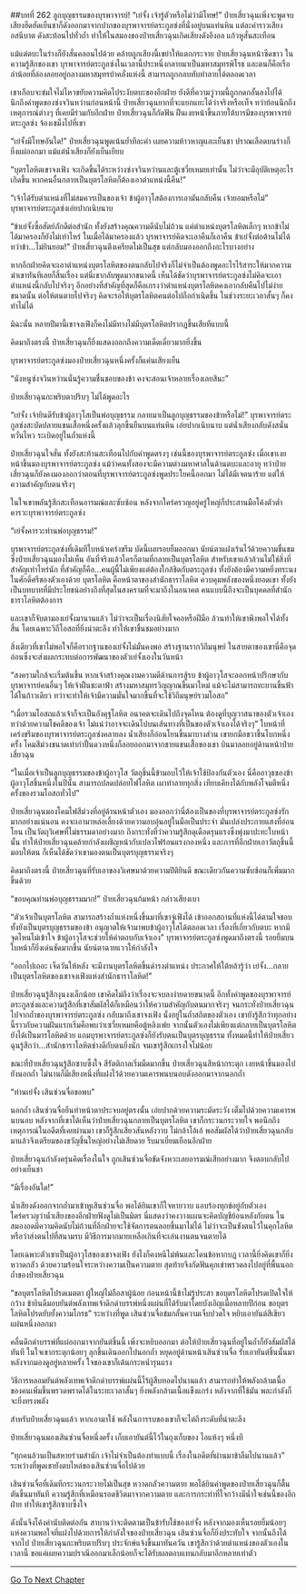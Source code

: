 ##บทที่ 262 ลูกบุญธรรมของบุรพาจารย์!
“เย่จั้ง เจ้ารู้ตัวหรือไม่ว่ามีโทษ!” ป๋ายเสี่ยวฉุนเพิ่งจะพูดจบ เสียงฮึดฮัดเย็นชาก็ดังออกมาจากปากของบุรพาจารย์ตระกูลซ่งที่นั่งอยู่บนแท่นหิน แต่ละคำราวเสียงอสนีบาต ดังสะท้อนไปทั่วถ้ำ ทำให้ในสมองของป๋ายเสี่ยวฉุนเกิดเสียงดังอึงอล แก้วหูสั่นสะเทือน

แม้แต่ตบะในร่างก็ยังสั่นคลอนไปด้วย คล้ายถูกเสียงนี้เขย่าให้แตกกระจาย ป๋ายเสี่ยวฉุนหน้าซีดขาว ในความรู้สึกของเขา บุรพาจารย์ตระกูลซ่งในเวลานี้ประหนึ่งกลายมาเป็นมหาสมุทรพิโรธ และตนก็คือเรือลำน้อยที่ล่องลอยอยู่กลางมหาสมุทรบ้าคลั่งแห่งนี้ สามารถถูกกลบทับทำลายได้ตลอดเวลา

เขาเกือบจะข่มใจไม่ไหวขยับความคิดไประงับตบะของอีกฝ่าย ยังดีที่ความวู่วามนี้ถูกกดกลั้นลงไปได้ นึกถึงคำพูดของซ่งจวินหว่านก่อนหน้านี้ ป๋ายเสี่ยวฉุนยากที่จะแยกแยะได้ว่าจริงหรือเท็จ ทว่าย้อนนึกถึงเหตุการณ์ต่างๆ ที่เคยมีร่วมกับอีกฝ่าย ป๋ายเสี่ยวฉุนก็กัดฟัน ฝืนเงยหน้าขึ้นภายใต้บารมีของบุรพาจารย์ตระกูลซ่ง จ้องเขม็งไปที่เขา

“เย่จั้งมีโทษอันใด!” ป๋ายเสี่ยวฉุนพูดเน้นย้ำทีละคำ เผยความห้าวหาญและเย็นชา ปราณเลือดบนร่างก็ยิ่งแผ่ออกมา แม้แต่น้ำเสียงก็ยังเย็นเยียบ

“บุตรโลหิตเขาจงเฟิง จะเกิดขึ้นได้ระหว่างซ่งจวินหว่านและตู้เซวี่ยเหมยเท่านั้น ไม่ว่าจะมีอุบัติเหตุอะไรเกิดขึ้น หากคนอื่นกลายเป็นบุตรโลหิตก็ต้องเอาตำแหน่งนี้คืน!”

“เจ้าได้รับตำแหน่งที่ไม่สมควรเป็นของเจ้า ข้าผู้อาวุโสต้องการเอามันกลับคืน เจ้ายอมหรือไม่” บุรพาจารย์ตระกูลซ่งเอ่ยปากเนิบนาบ

“ข้าเย่จั้งซื่อสัตย์ภักดีต่อสำนัก ทั้งยังสร้างคุณความดีนับไม่ถ้วน แค่ตำแหน่งบุตรโลหิตเล็กๆ หากข้าไม่ได้มาครองก็ยังไม่เท่าไหร่ ในเมื่อได้มาครองแล้ว บุรพาจารย์คิดจะเอาคืนก็เอาคืน ข้าเย่จั้งต่อต้านไม่ได้ ทว่าข้า...ไม่ยินยอม!” ป๋ายเสี่ยวฉุนตึงเครียดไม่เป็นสุข แต่กลับมองออกถึงอะไรบางอย่าง

หากอีกฝ่ายคิดจะเอาตำแหน่งบุตรโลหิตของตนกลับไปจริงก็ไม่จำเป็นต้องพูดอะไรไร้สาระให้มากความ ฆ่าเขาทันทีเลยก็สิ้นเรื่อง
แต่นี่เขากลับพูดมากขนาดนี้ เห็นได้ชัดว่าบุรพาจารย์ตระกูลซ่งไม่คิดจะเอาตำแหน่งนี้กลับไปจริงๆ อีกอย่างที่สำคัญที่สุดก็คือเกรงว่าตำแหน่งบุตรโลหิตคงเอากลับคืนไปไม่ง่ายขนาดนั้น ต่อให้ตนตายไปจริงๆ คิดจะรอให้บุตรโลหิตคนต่อไปถือกำเนิดขึ้น ในช่วงระยะเวลาสั้นๆ ก็คงทำไม่ได้

มิฉะนั้น หลายปีมานี้เขาจงเฟิงก็คงไม่มีทางไม่มีบุตรโลหิตปรากฏขึ้นเสียทีแบบนี้

คิดมาถึงตรงนี้ ป๋ายเสี่ยวฉุนก็ยิ่งแสดงออกถึงความเด็ดเดี่ยวมากยิ่งขึ้น

บุรพาจารย์ตระกูลซ่งมองป๋ายเสี่ยวฉุนหนึ่งครั้งก็แค่นเสียงเย็น

“นังหนูซ่งจวินหว่านนั่นรู้ความชื่นชอบของข้า คงจะสอนเจ้าหลายเรื่องเลยสินะ”

ป๋ายเสี่ยวฉุนกะพริบตาปริบๆ ไม่ได้พูดอะไร

“เย่จั้ง เจ้ายินดีรับข้าผู้อาวุโสเป็นพ่อบุญธรรม กลายมาเป็นลูกบุญธรรมของข้าหรือไม่!” บุรพาจารย์ตระกูลซ่งสะบัดปลายแขนเสื้อหนึ่งครั้งแล้วลุกขึ้นยืนบนแท่นหิน เอ่ยปากเนิบนาบ แต่น้ำเสียงกลับดังสนั่นหวั่นไหว ระเบิดอยู่ในถ้ำแห่งนี้

ป๋ายเสี่ยวฉุนใจสั่น ทั้งยังสะท้านสะเทือนไปกับคำพูดตรงๆ เช่นนี้ของบุรพาจารย์ตระกูลซ่ง เมื่อเขาเงยหน้าขึ้นมองบุรพาจารย์ตระกูลซ่ง แม้ว่าคนทั้งสองจะมีความต่างมหาศาลในด้านตบะและอายุ ทว่าป๋ายเสี่ยวฉุนก็ยังคงมองออกว่าตอนที่บุรพาจารย์ตระกูลซ่งพูดประโยคนี้ออกมา ไม่ได้มีเจตนาร้าย แต่ให้ความสำคัญกับตนจริงๆ

ในใจเขาพลันรู้สึกสะเทือนอารมณ์และซับซ้อน หลังจากใคร่ครวญอยู่ครู่ใหญ่ก็ประสานมือโค้งตัวต่ำคารวะบุรพาจารย์ตระกูลซ่ง

“เย่จั้งคารวะท่านพ่อบุญธรรม!”

บุรพาจารย์ตระกูลซ่งที่เดิมทีใบหน้าเคร่งขรึม บัดนี้เผยรอยยิ้มออกมา นัยน์ตาแฝงเร้นไว้ด้วยความชื่นชมซึ่งป๋ายเสี่ยวฉุนมองไม่เห็น อันที่จริงแล้วใครก็ตามที่กลายเป็นบุตรโลหิต สำหรับเขาแล้วล้วนไม่ใช่สิ่งที่สำคัญเท่าไหร่นัก ที่สำคัญก็คือ...คนผู้นี้ไม่เพียงแต่ต้องใกล้ชิดกับตระกูลซ่ง ทั้งยังต้องมีความหยิ่งทระนงในศักดิ์ศรีของตัวเองด้วย
บุตรโลหิต คือหน้าตาของสำนักธาราโลหิต ควบคุมพลังของหนึ่งยอดเขา ทั้งยังเป็นบทบาทที่มีประโยชน์อย่างถึงที่สุดในสงครามที่จะมาถึงในอนาคต คนแบบนี้ถึงจะเป็นบุคคลที่สำนักธาราโลหิตต้องการ

และเขาก็จับตามองเย่จั้งมานานแล้ว ไม่ว่าจะเป็นเรื่องนิสัยใจคอหรือฝีมือ ล้วนทำให้เขาพึงพอใจได้ทั้งสิ้น โดยเฉพาะวิถีโอสถที่ยิ่งน่าตะลึง ทำให้เขาชื่นชมอย่างมาก

สิ่งเดียวที่เขาไม่พอใจก็คือรากฐานของเย่จั้งไม่มั่นคงพอ สร้างฐานรากวิถีมนุษย์ ในสายตาของเขานี่คือจุดอ่อนซึ่งจะส่งผลกระทบต่อการพัฒนาของตัวเย่จั้งเองในวันหน้า

“สงครามใกล้จะเริ่มต้นขึ้น หากเจ้าสร้างคุณงามความดีด้านการสู้รบ ข้าผู้อาวุโสจะออกหน้าปรึกษากับบุรพาจารย์คนอื่นๆ ให้เจ้าฝืนชะตาฟ้า สร้างมหาสมุทรวิญญาณขึ้นมาใหม่ แม้จะไม่สามารถทะยานขึ้นฟ้าได้ในก้าวเดียว ทว่าจะทำให้เจ้ามีความมั่นใจมากขึ้นที่จะใช้วิถีมนุษย์รวมโอสถ”

“เมื่อรวมโอสถแล้วเจ้าก็จะเป็นอังคุฐโลหิต อนาคตจะเดินไปถึงจุดไหน ต้องดูที่บุญวาสนาของตัวเจ้าเอง ทว่าด้วยความโชคดีของเจ้า ไม่แน่ว่าอาจจะเดินไปบนเส้นทางที่เป็นของตัวเจ้าเองได้จริงๆ” ใบหน้าที่เคร่งขรึมของบุรพาจารย์ตระกูลซ่งคลายลง น้ำเสียงก็อ่อนโยนขึ้นมาบางส่วน เขายกมือขวาขึ้นโบกหนึ่งครั้ง โคมสีม่วงขนาดเท่ากำปั้นดวงหนึ่งก็ลอยออกมาจากชายแขนเสื้อของเขา บินมาลอยอยู่ด้านหน้าป๋ายเสี่ยวฉุน

“ในเมื่อเจ้าเป็นลูกบุญธรรมของข้าผู้อาวุโส วัตถุชิ้นนี้ข้ามอบไว้ให้เจ้าใช้ป้องกันตัวเอง นี่คืออาวุธของข้าผู้อาวุโสชิ้นหนึ่งในปีนั้น สามารถปลดปล่อยไฟโลหิต เผาทำลายทุกสิ่ง เทียบเคียงได้กับพลังโจมตีหนึ่งครั้งของรวมโอสถทั่วไป”

ป๋ายเสี่ยวฉุนมองโคมไฟสีม่วงที่อยู่ด้านหน้าตัวเอง มองออกว่านี่ต้องเป็นของที่บุรพาจารย์ตระกูลซ่งรักมากอย่างแน่นอน คงจะเอามาหล่อเลี้ยงด้วยความอบอุ่นอยู่ในมือเป็นประจำ มันเปล่งประกายแสงที่อ่อนโยน เป็นวัตถุวิเศษที่ไม่ธรรมดาอย่างมาก ถึงกระทั่งที่ว่าความรู้สึกดุเดือดรุนแรงซึ่งพุ่งมาปะทะใบหน้านั้น ทำให้ป๋ายเสี่ยวฉุนคล้ายกำลังเผชิญหน้ากับเปลวไฟร้อนแรงกองหนึ่ง
และการที่อีกฝ่ายเอาวัตถุชิ้นนี้มอบให้ตน ก็เห็นได้ชัดว่าเขามองตนเป็นบุตรบุญธรรมจริงๆ

คิดมาถึงตรงนี้ ป๋ายเสี่ยวฉุนที่รับเอาของวิเศษมาด้วยความปิติยินดี ขณะเดียวกันความซับซ้อนก็เพิ่มมากขึ้นด้วย

“ขอบคุณท่านพ่อบุญธรรมมาก!” ป๋ายเสี่ยวฉุนก้มหน้า กล่าวเสียงเบา

“ตัวเจ้าเป็นบุตรโลหิต สามารถสร้างถ้ำแห่งหนึ่งขึ้นมาที่เขาจู่เฟิงได้ เข้าออกสถานที่แห่งนี้ได้ตามใจชอบ ทั้งยังเป็นบุตรบุญธรรมของข้า อนุญาตให้เจ้ามาพบข้าผู้อาวุโสได้ตลอดเวลา เรื่องที่เกี่ยวกับตบะ หากมีจุดไหนไม่เข้าใจ ข้าผู้อาวุโสจะช่วยให้คำตอบกับเจ้าเอง” บุรพาจารย์ตระกูลซ่งพูดมาถึงตรงนี้ รอยยิ้มบนใบหน้าก็ยิ่งเด่นชัดมากขึ้น นัยน์ตาฉายแววให้กำลังใจ

“ออกไปเถอะ เจ็ดวันให้หลัง จะมีงานบุตรโลหิตขึ้นดำรงตำแหน่ง ประกาศให้ใต้หล้ารู้ว่า เย่จั้ง...กลายเป็นบุตรโลหิตของเขาจงเฟิงแห่งสำนักธาราโลหิต!”

ป๋ายเสี่ยวฉุนรู้สึกงุนงงเล็กน้อย เขาคิดไม่ถึงว่าเรื่องจะจบลงง่ายดายขนาดนี้ อีกทั้งคำพูดของบุรพาจารย์ตระกูลซ่งและความรู้สึกที่เขาสัมผัสได้ก็เหมือนว่าให้ความสำคัญกับตนมากจริงๆ จนกระทั่งป๋ายเสี่ยวฉุนไปจากถ้ำของบุรพาจารย์ตระกูลซ่ง กลับมาถึงเขาจงเฟิง นั่งอยู่ในถ้ำสถิตของตัวเอง เขายังรู้สึกว่าทุกอย่างนี้ราวกับความฝันแรกเริ่มคือพบว่าเซวี่ยเหมยคือตู้หลิงเฟย จากนั้นตัวเองไม่เพียงแต่กลายเป็นบุตรโลหิต ยังได้เป็นมารโลหิตด้วย แถมบุรพาจารย์ตระกูลซ่งก็ยังรับตนเป็นบุตรบุญธรรม ทั้งหมดนี้ทำให้ป๋ายเสี่ยวฉุนรู้สึกว่า...สำนักธาราโลหิตช่างดีกับตนยิ่งนัก จนเขารู้สึกเกรงใจไม่น้อย

ขณะที่ป๋ายเสี่ยวฉุนรู้สึกซาบซึ้งใจ สีรัตติกาลเริ่มมืดมากขึ้น ป๋ายเสี่ยวฉุนสีหน้ากระตุก เงยหน้าขึ้นมองไปยังนอกถ้ำ ไม่นานก็มีเสียงหนึ่งที่แฝงไว้ด้วยความเคารพนบนอบดังออกมาจากนอกถ้ำ

“ท่านเย่จั้ง เสินซ่วนจื่อขอพบ”

นอกถ้ำ เสินซ่วนจื่อยืนทำหน้าตาประจบอยู่ตรงนั้น เอ่ยปากด้วยความระมัดระวัง เต็มไปด้วยความเคารพนบนอบ หลังจากที่เขาได้เห็นว่าป๋ายเสี่ยวฉุนกลายเป็นบุตรโลหิต เขาก็กระวนกระวายใจ พอนึกถึงเหตุการณ์ในอดีตที่เคยผ่านมา เขาก็รู้สึกเสียวสันหลังวาบ
ไม่กล้าโอ้เอ้ พอสัมผัสได้ว่าป๋ายเสี่ยวฉุนกลับมาแล้วจึงเตรียมของขวัญชิ้นใหญ่อย่างไม่เสียดาย รีบมาเยี่ยมเยือนอีกฝ่าย

ป๋ายเสี่ยวฉุนกำลังครุ่นคิดเรื่องในใจ ถูกเสินซ่วนจื่อขัดจังหวะเลยอารมณ์เสียอย่างมาก จึงตอบกลับไปอย่างเย็นชา

“มีเรื่องอันใด!”

น้ำเสียงดังออกจากถ้ำมาเข้าหูเสินซ่วนจื่อ พอได้ยินเขาก็ใจหายวาบ แอบร้องทุกข์อยู่กับตัวเอง ใคร่ครวญว่าน้ำเสียงของอีกฝ่ายฟังดูไม่เป็นมิตร นี่แสดงว่าคงวางแผนจะคิดบัญชีย้อนหลังกับตน ในสมองอดมีความคิดนับไม่ถ้วนที่อีกฝ่ายจะใช้จัดการตนลอยขึ้นมาไม่ได้ ไม่ว่าจะเป็นขังตนไว้ในคุกโลหิต หรือว่าส่งตนไปที่สนามรบ มีวิธีการมากมายเหลือเกินที่จะเล่นงานตนจนตายได้

โดยเฉพาะตัวเขาเป็นผู้อาวุโสของเขาจงเฟิง ยังไงก็คงหนีไม่พ้นและโดนข้อหากบฏ เวลานี้ยิ่งคิดเขาก็ยิ่งหวาดกลัว ด้วยความร้อนใจระหว่างความเป็นความตาย สุดท้ายจึงกัดฟันคุกเข่าพรวดลงไปอยู่ที่พื้นนอกถ้ำของป๋ายเสี่ยวฉุน

“ขอบุตรโลหิตโปรดเมตตา ผู้ใหญ่ไม่ถือสาผู้น้อย ก่อนหน้านี้ข้าไม่รู้ประสา ขอบุตรโลหิตโปรดเปิดใจให้กว้าง ข้ายินดีมอบยันต์พลังเทพเจ้าดึกดำบรรพ์หนึ่งแผ่นที่ได้รับมาโดยบังเอิญเมื่อหลายปีก่อน ขอบุตรโลหิตโปรดยับยั้งความโกรธ” ระหว่างที่พูด เสินซ่วนจื่อข่มกลั้นความเจ็บปวดใจ หยิบเอายันต์สีเขียวแผ่นหนึ่งออกมา

คลื่นดึกดำบรรพ์ที่แผ่ออกมาจากยันต์ชิ้นนี้ เพิ่งจะหยิบออกมา ต่อให้ป๋ายเสี่ยวฉุนที่อยู่ในถ้ำก็ยังสัมผัสได้ทันที ในใจเขากระตุกน้อยๆ ลุกขึ้นเดินออกไปนอกถ้ำ หยุดอยู่ด้านหน้าเสินซ่วนจื่อ รับเอายันต์ชิ้นนั้นมา หลังจากมองดูอยู่หลายครั้ง ใจของเขาก็เต้นกระหน่ำรุนแรง

วิธีการหลอมยันต์พลังเทพเจ้าดึกดำบรรพ์แผ่นนี้ไร้ผู้สืบทอดไปนานแล้ว สามารถทำให้พลังกล้ามเนื้อของคนเพิ่มขึ้นพรวดพราดได้ในระยะเวลาสั้นๆ ยิ่งพลังกล้ามเนื้อแข็งแกร่ง หลังจากที่ใช้มัน พละกำลังก็จะยิ่งทรงพลัง

สำหรับป๋ายเสี่ยวฉุนแล้ว หากเอามาใช้ พลังในการรบของเขาก็จะไต่ถึงระดับที่น่าตะลึง

ป๋ายเสี่ยวฉุนมองเสินซ่วนจื่อหนึ่งครั้ง เก็บเอายันต์นี้ไว้ในถุงเก็บของ ไอแห้งๆ หนึ่งที

“ทุกคนล้วนเป็นสหายร่วมสำนัก เจ้าไม่จำเป็นต้องทำแบบนี้ เรื่องในอดีตที่ผ่านมาข้าลืมไปนานแล้ว” ระหว่างที่พูดเขายังตบไหล่ของเสินซ่วนจื่อไปด้วย

เสินซ่วนจื่อที่เดิมทีกระวนกระวายไม่เป็นสุข หวาดกลัวความตาย พอได้ยินคำพูดของป๋ายเสี่ยวฉุนก็ตื้นตันขึ้นมาทันที ความรู้สึกที่เหมือนรอดชีวิตมาจากความตาย และการกระทำที่ใจกว้างมีน้ำใจเช่นนี้ของอีกฝ่าย ทำให้เขารู้สึกซาบซึ้งใจ

ดังนั้นจึงโค้งคำนับติดต่อกัน สาบานว่าจะติดตามเป็นข้ารับใช้ของเย่จั้ง หลังจากมองเห็นรอยยิ้มน้อยๆ แห่งความพอใจที่แฝงไปด้วยการให้กำลังใจของป๋ายเสี่ยวฉุน เสินซ่วนจื่อก็ยิ่งประทับใจ จากนั้นถึงได้จากไป
ป๋ายเสี่ยวฉุนกะพริบตาปริบๆ ประจักษ์แจ้งขึ้นมาทันควัน เขารู้สึกว่าด้วยตำแหน่งของตัวเองในเวลานี้ ขอแค่เผยความปราณีออกมาเล็กน้อยก็จะได้รับผลตอบแทนกลับมาอีกหลายเท่าตัว

------


[Go To Next Chapter]( ./80.md)